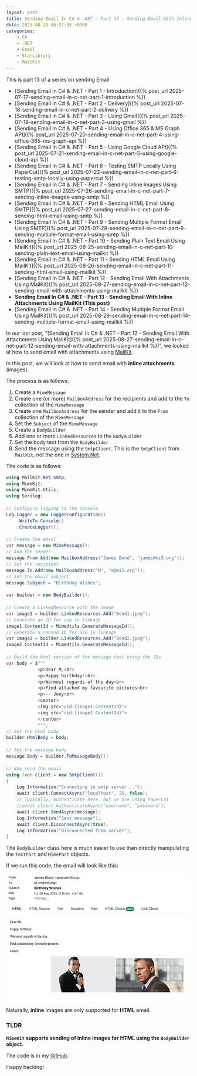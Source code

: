 ```yaml
---
layout: post
title: Sending Email In C# & .NET - Part 13 - Sending Email With Inline Attachments Using MailKit
date: 2025-08-28 06:57:35 +0300
categories:
    - C#
    - .NET
    - Email
    - StarLibrary
    - MailKit
---
```


This is part 13 of a series on sending Email

- [Sending Email in C# & .NET  - Part 1 - Introduction]({% post_url 2025-07-17-sending-email-in-c-net-part-1-introduction %})
- [Sending Email in C# & .NET - Part 2 - Delivery]({% post_url 2025-07-18-sending-email-in-c-net-part-2-delivery %})
- [Sending Email in C# & .NET - Part 3 - Using Gmail]({% post_url 2025-07-19-sending-email-in-c-net-part-3-using-gmail %})
- [Sending Email In C# & .NET - Part 4 - Using Office 365 & MS Graph API]({% post_url 2025-07-20-sending-email-in-c-net-part-4-using-office-365-ms-graph-api %})
- [Sending Email In C# & .NET - Part 5 - Using Google Cloud API]({% post_url 2025-07-21-sending-email-in-c-net-part-5-using-google-cloud-api %})
- [Sending Email In C# & .NET - Part 6 - Testing SMTP Locally  Using PaperCut]({% post_url 2025-07-22-sending-email-in-c-net-part-6-testing-smtp-locally-using-papercut %})
- [Sending Email In C# & .NET - Part 7 - Sending Inline Images Using SMTP]({% post_url 2025-07-26-sending-email-in-c-net-part-7-sending-inline-images-using-smtp %})
- [Sending Email In C# & .NET - Part 8 - Sending HTML Email Using SMTP]({% post_url 2025-07-27-sending-email-in-c-net-part-8-sending-html-email-using-smtp %})
- [Sending Email In C# & .NET - Part 9 - Sending Multiple Format Email Using SMTP]({% post_url 2025-07-28-sending-email-in-c-net-part-9-sending-multiple-format-email-using-smtp %})
- [Sending Email In C# & .NET - Part 10 - Sending Plain Text Email Using MailKit]({% post_url 2025-08-25-sending-email-in-c-net-part-10-sending-plain-text-email-using-mailkit %})
- [Sending Email In C# & .NET - Part 11 - Sending HTML Email Using MailKit]({% post_url 2025-08-26-sending-email-in-c-net-part-11-sending-html-email-using-mailkit %})
- [Sending Email In C# & .NET - Part 12 - Sending Email With Attachments Using MailKit]({% post_url 2025-08-27-sending-email-in-c-net-part-12-sending-email-with-attachments-using-mailkit %}) 
- **Sending Email In C# & .NET - Part 13 - Sending Email With Inline Attachments Using MailKit (This post)**
- [Sending Email In C# & .NET - Part 14 - Sending Multiple Format Email Using MailKit]({% post_url 2025-08-29-sending-email-in-c-net-part-14-sending-multiple-format-email-using-mailkit %})

In our last post, "[Sending Email In C# & .NET - Part 12 - Sending Email With Attachments Using MailKit]({% post_url 2025-08-27-sending-email-in-c-net-part-12-sending-email-with-attachments-using-mailkit %})", we looked at how to send email with attachments using [MailKit](https://github.com/jstedfast/MailKit).

In this post, we will look at how to send email with **inline attachments** (images).

The process is as follows:

1. Create a `MimeMessage`
2. Create one (or more) `MailboxAddress` for the recipients and add to the `To` collection of the `MimeMessage`
3. Create one `MailboxAddress` for the sender and add it to the `From` collection of the `MimeMessage`
4. Set  the `Subject` of the `MimeMessage`
5. Create a `BodyBuilder`
6. Add one or more `LinkedResources` to the `BodyBuilder`
7. Set the body text from the `BodyBuilder`
8. Send the message using the `SmtpClient`. This is the `SmtpClient` from `MailKit`, not the one in [System.Net](https://learn.microsoft.com/en-us/dotnet/api/system.net.mail.smtpclient?view=net-9.0).

The code is as follows:

```c#
using MailKit.Net.Smtp;
using MimeKit;
using MimeKit.Utils;
using Serilog;

// Configure logging to the console
Log.Logger = new LoggerConfiguration()
    .WriteTo.Console()
    .CreateLogger();

// Create the email
var message = new MimeMessage();
// Add the sender
message.From.Add(new MailboxAddress("James Bond", "james@mi5.org"));
// Set the recipient
message.To.Add(new MailboxAddress("M", "m@mi5.org"));
// Set the email subject
message.Subject = "Birthday Wishes";

var builder = new BodyBuilder();

// Create a LinkedResource with the image
var image1 = builder.LinkedResources.Add("Bond1.jpeg");
// Generate an ID for use in linkage
image1.ContentId = MimeUtils.GenerateMessageId();
// Generate a second ID for use in linkage
var image2 = builder.LinkedResources.Add("Bond2.jpeg");
image2.ContentId = MimeUtils.GenerateMessageId();

// Build the html version of the message text using the IDs
var body = $"""
            <p>Dear M,<br>
            <p>Happy birthday!<br>
            <p>Warmest regards of the day<br>
            <p>Find attached my favourite pictures<br>
            <p>-- Joey<br>
            <center>
            <img src="cid:{image1.ContentId}">
            <img src="cid:{image2.ContentId}">
            </center>
            """;
// Set the html body
builder.HtmlBody = body;

// Set the message body 
message.Body = builder.ToMessageBody();

// Now send the email
using (var client = new SmtpClient())
{
    Log.Information("Connecting to smtp server...");
    await client.ConnectAsync("localhost", 25, false);
    // Typically, authenticate here. But we are using PaperCut 
    //await client.AuthenticateAsync("username", "password");
    await client.SendAsync(message);
    Log.Information("Sent message");
    await client.DisconnectAsync(true);
    Log.Information("Disconnected from server");
}
```

The `BodyBuilder` class here is much easier to use than directly manipulating the `TextPart` and `MimePart` objects.

If we run this code, the email will look like this:

![MimeKitInline](../images/2025/08/MimeKitInline.png)

Naturally, **inline** images are only supported for **HTML** email.

### TLDR

**`MimeKit` supports sending of inline images for HTML using the `BodyBuilder` object.**

The code is in my [GitHub](https://github.com/conradakunga/BlogCode/tree/master/2025-08-28%20-%20MailKit%20Inline%20Attachments).

Happy hacking!
